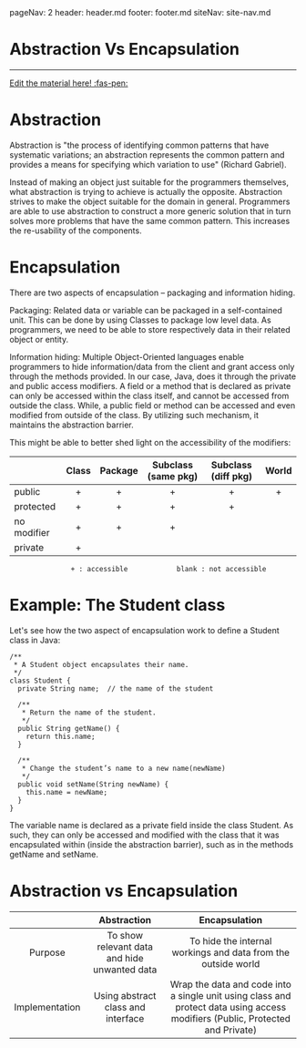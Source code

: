 <frontmatter>
  pageNav: 2
  header: header.md
  footer: footer.md
  siteNav: site-nav.md
</frontmatter>

<br> 

# Abstraction Vs Encapsulation
<hr>

<!-- DO NOT DELETE THIS LINK AND PLEASE WRITE BELOW THIS LINK-->
[Edit the material here! :fas-pen:](https://github.com/nus-cs2030/1920-s2/edit/master/contents/textbook/lecture01/abstractionVsEncapsulation/abstractionVsEncapsulation.md)
<!-- DO NOT DELETE THIS LINK AND PLEASE WRITE BELOW THIS LINK-->



# Abstraction 

Abstraction is "the process of identifying common patterns that have systematic variations; an abstraction represents the common pattern and provides a means for specifying which variation to use" (Richard Gabriel).

Instead of making an object just suitable for the programmers themselves, what abstraction is trying to achieve is actually the opposite. Abstraction strives to make the object suitable for the domain in general. Programmers are able to use abstraction to construct a more generic solution that in turn solves more problems that have the same common pattern. This increases the re-usability of the components.

# Encapsulation

There are two aspects of encapsulation – packaging and information hiding.

Packaging: Related data or variable can be packaged in a self-contained unit. This can be done by using Classes to package low level data. As programmers, we need to be able to store respectively data in their related object or entity.

Information hiding: Multiple Object-Oriented languages enable programmers to hide information/data from the client and grant access only through the methods provided. In our case, Java, does it through the private and public access modifiers. A field or a method that is declared as private can only be accessed within the class itself, and cannot be accessed from outside the class. While, a public field or method can be accessed and even modified from outside of the class. By utilizing such mechanism, it maintains the abstraction barrier.

This might be able to better shed light on the accessibility of the modifiers:

|            | Class | Package | Subclass (same pkg)| Subclass (diff pkg)| World |
| ---------- |:-----:|:-------:|:------------------:|:------------------:|:-----:|
| public     | +     | +       | +                  | +                  | +     |
| protected  | +     | +       | +                  | +                  |       |
| no modifier| +     | +       | +                  |                    |       |
| private    | +     |         |                    |                    |       |

                   + : accessible            blank : not accessible
                   
# Example: The Student class

Let's see how the two aspect of encapsulation work to define a Student class in Java:

```
/**
 * A Student object encapsulates their name.  
 */
class Student {
  private String name;  // the name of the student  
  
  /**
   * Return the name of the student.
   */
  public String getName() {
    return this.name;
  }

  /**
   * Change the student’s name to a new name(newName)
   */
  public void setName(String newName) {
    this.name = newName;
  }
}
```

The variable name is declared as a private field inside the class Student. As such, they can only be accessed and modified with the class that it was encapsulated within (inside the abstraction barrier), such as in the methods getName and setName.
                
# Abstraction vs Encapsulation

|              |Abstraction                                 |Encapsulation                                 |
|:------------:|:------------------------------------------:|:--------------------------------------------:|
|Purpose       |To show relevant data and hide unwanted data|To hide the internal workings and data from the outside world|
|Implementation|Using abstract class and interface          |Wrap the data and code into a single unit using class and protect data using access modifiers (Public, Protected and Private)|
